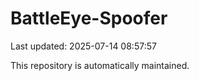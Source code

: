 # BattleEye-Spoofer

Last updated: 2025-07-14 08:57:57

This repository is automatically maintained.
